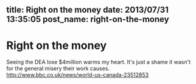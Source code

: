 title: Right on the money
date: 2013/07/31 13:35:05
post_name: right-on-the-money
---
# Right on the money

Seeing the DEA lose $4million warms my heart. It's just a shame it wasn't for the general misery their work causes. <http://www.bbc.co.uk/news/world-us-canada-23512853>
